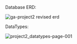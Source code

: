 Database ERD:

![ga-project2 revised erd](https://cloud.githubusercontent.com/assets/9356738/6609330/6cad3a18-c826-11e4-9e80-dc8986ea2406.png)


DataTypes:

![project2_datatypes-page-001](https://cloud.githubusercontent.com/assets/9356738/6607720/5e2a5bce-c817-11e4-997a-059dba558aa4.jpg)

